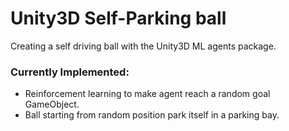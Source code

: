 # Unity3D Self-Parking ball
Creating a self driving ball with the Unity3D ML agents package.

### Currently Implemented:
- Reinforcement learning to make agent reach a random goal GameObject.
- Ball starting from random position park itself in a parking bay.
